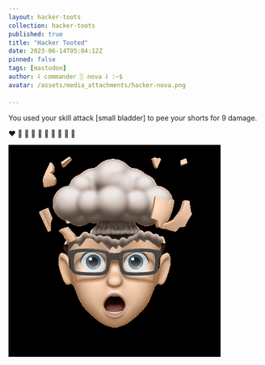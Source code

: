 ```yaml
---
layout: hacker-toots
collection: hacker-toots
published: true
title: "Hacker Tooted"
date: 2023-06-14T05:04:12Z
pinned: false
tags: [mastodon]
author: ⸸ commander ░ nova ⸸ :~$
avatar: /assets/media_attachments/hacker-nova.png

---
```


<p>You used your skill attack [small bladder] to pee your shorts for 9 damage.</p><p>❤️ 🖤 🖤 🖤 🖤 🖤 🖤 🖤 🖤 🖤</p>

![media](/assets/media_attachments/files/110/540/818/871/514/675/original/e344159f5d292baa.png)
